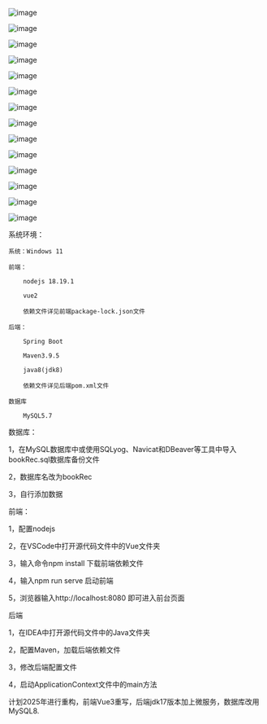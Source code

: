 ﻿![image](https://github.com/cuteeeeeSherry/BookRec/blob/master/READMEPIC/1.png)

![image](https://github.com/cuteeeeeSherry/BookRec/blob/master/READMEPIC/2.png)

![image](https://github.com/cuteeeeeSherry/BookRec/blob/master/READMEPIC/3.png)

![image](https://github.com/cuteeeeeSherry/BookRec/blob/master/READMEPIC/4.png)

![image](https://github.com/cuteeeeeSherry/BookRec/blob/master/READMEPIC/5.png)

![image](https://github.com/cuteeeeeSherry/BookRec/blob/master/READMEPIC/6.png)

![image](https://github.com/cuteeeeeSherry/BookRec/blob/master/READMEPIC/7.png)

![image](https://github.com/cuteeeeeSherry/BookRec/blob/master/READMEPIC/8.png)

![image](https://github.com/cuteeeeeSherry/BookRec/blob/master/READMEPIC/9.png)

![image](https://github.com/cuteeeeeSherry/BookRec/blob/master/READMEPIC/10.png)

![image](https://github.com/cuteeeeeSherry/BookRec/blob/master/READMEPIC/11.png)

![image](https://github.com/cuteeeeeSherry/BookRec/blob/master/READMEPIC/12.png)

![image](https://github.com/cuteeeeeSherry/BookRec/blob/master/READMEPIC/13.png)

![image](https://github.com/cuteeeeeSherry/BookRec/blob/master/READMEPIC/14.png)


系统环境：

	系统：Windows 11

	前端：

		nodejs 18.19.1

		vue2

		依赖文件详见前端package-lock.json文件

	后端：

		Spring Boot

		Maven3.9.5

		java8(jdk8)

		依赖文件详见后端pom.xml文件

	数据库

		MySQL5.7

数据库：

1，在MySQL数据库中或使用SQLyog、Navicat和DBeaver等工具中导入bookRec.sql数据库备份文件

2，数据库名改为bookRec

3，自行添加数据


前端：

1，配置nodejs

2，在VSCode中打开源代码文件中的Vue文件夹

3，输入命令npm install 下载前端依赖文件

4，输入npm run serve 启动前端

5，浏览器输入http://localhost:8080 即可进入前台页面


后端

1，在IDEA中打开源代码文件中的Java文件夹

2，配置Maven，加载后端依赖文件

3，修改后端配置文件

4，启动ApplicationContext文件中的main方法

计划2025年进行重构，前端Vue3重写，后端jdk17版本加上微服务，数据库改用MySQL8.

